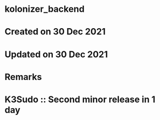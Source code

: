 # kolonizer_backend

# Created on 30 Dec 2021 
# Updated on 30 Dec 2021 
# 
# Remarks 
# K3Sudo :: Second minor release in 1 day  

